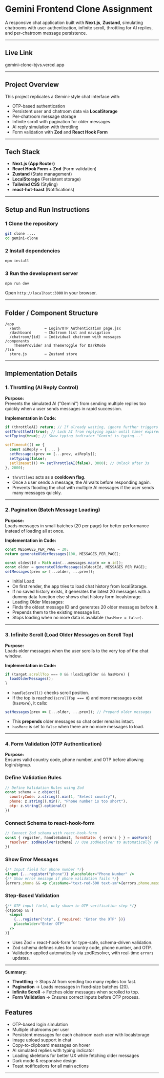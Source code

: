 # Gemini Frontend Clone Assignment

A responsive chat application built with **Next.js**, **Zustand**, simulating chatrooms with user authentication, infinite scroll, throttling for AI replies, and per-chatroom message persistence.

---

## Live Link
gemini-clone-bjvs.vercel.app


---

## Project Overview
This project replicates a Gemini-style chat interface with:
- OTP-based authentication
- Persistent user and chatroom data via **LocalStorage**
- Per-chatroom message storage
- Infinite scroll with pagination for older messages
- AI reply simulation with throttling
- Form validation with **Zod** and **React Hook Form**


---

## Tech Stack
- **Next.js (App Router)**
- **React Hook Form** + **Zod** (Form validation)
- **Zustand** (State management)
- **LocalStorage** (Persistent storage)
- **Tailwind CSS** (Styling)
- **react-hot-toast** (Notifications)

---

## Setup and Run Instructions

### 1️ Clone the repository
```bash
git clone ....
cd gemini-clone
```

### 2️ Install dependencies
```bash
npm install
```

### 3️ Run the development server
```bash
npm run dev
```

Open `http://localhost:3000` in your browser.

---

## Folder / Component Structure

```
/app
  /auth           → Login/OTP Authentication page.jsx
  /dashboard      → Chatroom list and navigation
  /chatroom/[id]  → Individual chatroom with messages 
/components
    ThemeProvider and ThemeToggle for DarkMode
/lib
  store.js        → Zustand store 
```

---

## Implementation Details

### **1. Throttling (AI Reply Control)**
**Purpose:**  
Prevents the simulated AI ("Gemini") from sending multiple replies too quickly when a user sends messages in rapid succession.

**Implementation in Code:**
```javascript
if (throttleAI) return; // If already waiting, ignore further triggers
setThrottleAI(true); // Lock AI from replying again until timer expires
setTyping(true); // Show typing indicator "Gemini is typing..."

setTimeout(() => {
  const aiReply = { ... }
  setMessages(prev => [...prev, aiReply]);
  setTyping(false);
  setTimeout(() => setThrottleAI(false), 3000); // Unlock after 3s
}, 2000);
```
- `throttleAI` acts as a **cooldown flag**.
- Once a user sends a message, the AI waits before responding again.
- Prevents flooding the chat with multiple AI messages if the user sends many messages quickly.

---

### **2. Pagination (Batch Message Loading)**
**Purpose:**  
Loads messages in small batches (20 per page) for better performance instead of loading all at once.

**Implementation in Code:**
```javascript
const MESSAGES_PER_PAGE = 20;
return generateOlderMessages(100, MESSAGES_PER_PAGE);

const oldestId = Math.min(...messages.map(m => m.id));
const older = generateOlderMessages(oldestId, MESSAGES_PER_PAGE);
setMessages(prev => [...older, ...prev]);

```
- Initial Load:
- On first render, the app tries to load chat history from localStorage.
- If no saved history exists, it generates the latest 20 messages with a dummy data function else shows chat history form localstorage.
- Loading Older Messages:
- Finds the oldest message ID and generates 20 older messages before it.
- Prepends them to the existing message list.
- Stops loading when no more data is available `(hasMore = false)`.



---

### **3. Infinite Scroll (Load Older Messages on Scroll Top)**
**Purpose:**  
Loads older messages when the user scrolls to the very top of the chat window.

**Implementation in Code:**
```javascript
if (target.scrollTop === 0 && !loadingOlder && hasMore) {
  loadOlderMessages();
}
```
- `handleScroll()` checks scroll position.
- If the top is reached (`scrollTop === 0`) and more messages exist (`hasMore`), it calls:
```javascript
setMessages(prev => [...older, ...prev]); // Prepend older messages
```
- This **prepends** older messages so chat order remains intact.
- `hasMore` is set to `false` when there are no more messages to load.

---

### **4. Form Validation (OTP Authentication)**
**Purpose:**  
Ensures valid country code, phone number, and OTP before allowing login/signup.

### Define Validation Rules
```javascript
// Define Validation Rules using Zod
const schema = z.object({
  countryCode: z.string().min(1, "Select country"), 
  phone: z.string().min(7, "Phone number is too short"), 
  otp: z.string().optional() 
})

```

### Connect Schema to react-hook-form
```javascript
// Connect Zod schema with react-hook-form
const { register, handleSubmit, formState: { errors } } = useForm({
  resolver: zodResolver(schema) // Use zodResolver to automatically validate form fields based on schema
})

```

### Show Error Messages
```jsx
{/* Input field for phone number */}
<input {...register("phone")} placeholder="Phone Number" />
{/* Show error message if phone validation fails */}
{errors.phone && <p className="text-red-500 text-sm">{errors.phone.message}</p>}

```

### Step-Based Validation
```jsx
{/* OTP input field, only shown in OTP verification step */}
{otpStep && (
  <input 
    {...register("otp", { required: "Enter the OTP" })} 
    placeholder="Enter OTP" 
  />
)}

```

- Uses Zod + react-hook-form for type-safe, schema-driven validation.  
- Zod schema defines rules for country code, phone number, and OTP.  
- Validation applied automatically via zodResolver, with real-time `errors` updates.  


---

**Summary:**  
- **Throttling** → Stops AI from sending too many replies too fast.  
- **Pagination** → Loads messages in fixed-size batches (20).  
- **Infinite Scroll** → Fetches older messages when scrolled to top.  
- **Form Validation** → Ensures correct inputs before OTP process.


## Features
- OTP-based login simulation
- Multiple chatrooms per user
- Persistent messages for each chatroom each user with localstorage
- Image upload support in chat
- Copy-to-clipboard messages on hover 
- AI simulated replies with typing indicator
- Loading skeletons for better UX while fetching older messages
- Dark mode & responsive design
- Toast notifications for all main actions


---
